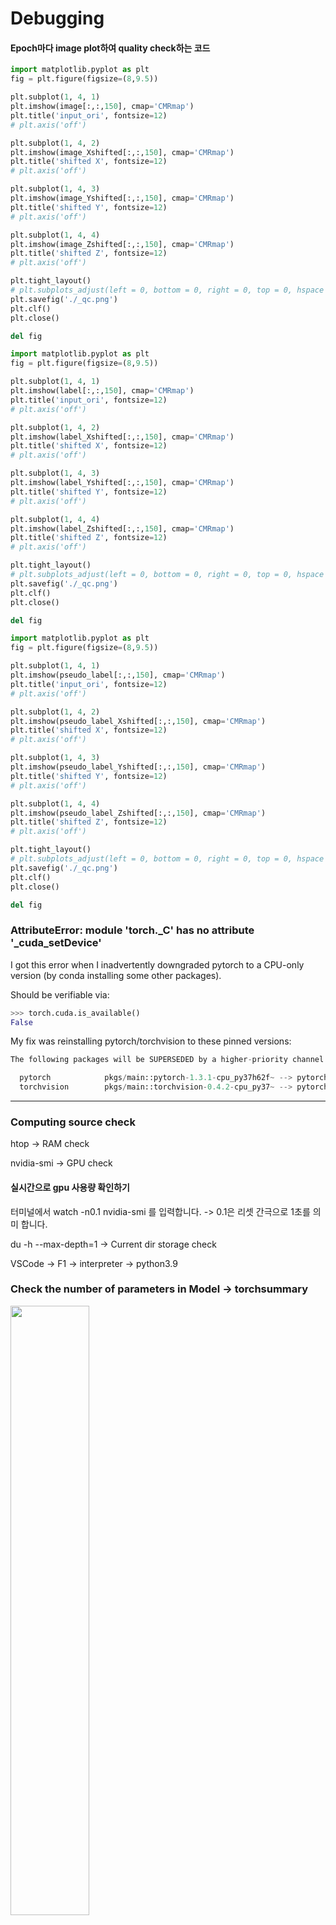 # Debugging

#### Epoch마다 image plot하여 quality check하는 코드

```python 
import matplotlib.pyplot as plt
fig = plt.figure(figsize=(8,9.5))

plt.subplot(1, 4, 1)
plt.imshow(image[:,:,150], cmap='CMRmap')
plt.title('input_ori', fontsize=12)
# plt.axis('off')

plt.subplot(1, 4, 2)
plt.imshow(image_Xshifted[:,:,150], cmap='CMRmap')
plt.title('shifted X', fontsize=12)
# plt.axis('off')

plt.subplot(1, 4, 3)
plt.imshow(image_Yshifted[:,:,150], cmap='CMRmap')
plt.title('shifted Y', fontsize=12)
# plt.axis('off')

plt.subplot(1, 4, 4)
plt.imshow(image_Zshifted[:,:,150], cmap='CMRmap')
plt.title('shifted Z', fontsize=12)
# plt.axis('off')

plt.tight_layout()
# plt.subplots_adjust(left = 0, bottom = 0, right = 0, top = 0, hspace = 0, wspace = 0)
plt.savefig('./_qc.png')
plt.clf()
plt.close()

del fig
```

```python 
import matplotlib.pyplot as plt
fig = plt.figure(figsize=(8,9.5))

plt.subplot(1, 4, 1)
plt.imshow(label[:,:,150], cmap='CMRmap')
plt.title('input_ori', fontsize=12)
# plt.axis('off')

plt.subplot(1, 4, 2)
plt.imshow(label_Xshifted[:,:,150], cmap='CMRmap')
plt.title('shifted X', fontsize=12)
# plt.axis('off')

plt.subplot(1, 4, 3)
plt.imshow(label_Yshifted[:,:,150], cmap='CMRmap')
plt.title('shifted Y', fontsize=12)
# plt.axis('off')

plt.subplot(1, 4, 4)
plt.imshow(label_Zshifted[:,:,150], cmap='CMRmap')
plt.title('shifted Z', fontsize=12)
# plt.axis('off')

plt.tight_layout()
# plt.subplots_adjust(left = 0, bottom = 0, right = 0, top = 0, hspace = 0, wspace = 0)
plt.savefig('./_qc.png')
plt.clf()
plt.close()

del fig
```

```python 
import matplotlib.pyplot as plt
fig = plt.figure(figsize=(8,9.5))

plt.subplot(1, 4, 1)
plt.imshow(pseudo_label[:,:,150], cmap='CMRmap')
plt.title('input_ori', fontsize=12)
# plt.axis('off')

plt.subplot(1, 4, 2)
plt.imshow(pseudo_label_Xshifted[:,:,150], cmap='CMRmap')
plt.title('shifted X', fontsize=12)
# plt.axis('off')

plt.subplot(1, 4, 3)
plt.imshow(pseudo_label_Yshifted[:,:,150], cmap='CMRmap')
plt.title('shifted Y', fontsize=12)
# plt.axis('off')

plt.subplot(1, 4, 4)
plt.imshow(pseudo_label_Zshifted[:,:,150], cmap='CMRmap')
plt.title('shifted Z', fontsize=12)
# plt.axis('off')

plt.tight_layout()
# plt.subplots_adjust(left = 0, bottom = 0, right = 0, top = 0, hspace = 0, wspace = 0)
plt.savefig('./_qc.png')
plt.clf()
plt.close()

del fig
```

### AttributeError: module 'torch._C' has no attribute '_cuda_setDevice'

I got this error when I inadvertently downgraded pytorch to a CPU-only version (by conda installing some other packages).

Should be verifiable via:

```python
>>> torch.cuda.is_available()
False
```
My fix was reinstalling pytorch/torchvision to these pinned versions:

```python
The following packages will be SUPERSEDED by a higher-priority channel:

  pytorch            pkgs/main::pytorch-1.3.1-cpu_py37h62f~ --> pytorch::pytorch-1.3.1-py3.7_cuda10.1.243_cudnn7.6.3_0
  torchvision        pkgs/main::torchvision-0.4.2-cpu_py37~ --> pytorch::torchvision-0.4.2-py37_cu101
```

----

### Computing source check

htop -> RAM check

nvidia-smi -> GPU check

#### 실시간으로 gpu 사용량 확인하기
터미널에서 watch -n0.1 nvidia-smi 를 입력합니다. -> 0.1은 리셋 간극으로 1초를 의미 합니다.

du -h --max-depth=1 -> Current dir storage check

VSCode -> F1 -> interpreter -> python3.9

### Check the number of parameters in Model -> torchsummary

<img src="https://github.com/sandokim/Debugging/blob/main/images/modelsummary.JPG" width="50%">

<img src="https://github.com/sandokim/Debugging/blob/main/images/model_parameters.JPG" width="50%">

#### Github link -> README.md 파일에 적어놓고 시작하기

<img src="https://github.com/sandokim/Debugging/blob/main/images/Readme_file_github_link.PNG" width="100%">

#### F1 -> launch.json -> Debugging전에 args를 준다.

<img src="https://github.com/sandokim/Debugging/blob/main/images/launch_json.PNG" width="100%">

Debugging시 args를 추가하여 모델을 디버깅할 수 있다.

<img src="https://github.com/sandokim/Debugging/blob/main/images/debugging args.PNG" width="100%">

justMycode : False -> import한 package의 연산까지 볼 수 있다.

debug console에서 image input, target input 

<img src="https://github.com/sandokim/Debugging/blob/main/images/debug console.PNG" width="100%">

ex) data.keys()로 argument 확인

ex) dir(batch_data)로 객체확인

ex) batch_data.\__class__\로 batch_data의 class 확인가능 --> numpy array, nibabel 등등

<img src="https://github.com/sandokim/Debugging/blob/main/images/data.keys().PNG" width="80%">

<img src="https://github.com/sandokim/Debugging/blob/main/images/class.PNG" width="60%">

#### debug console로 이미지 확인

import matplotlib.pyplot as plt

plt.imshow(data[0,0,50].cpu(), cmap='gray') # cuda에서 cpu로 옮겨서 plot

plt.savefig('out.png')

#### cmt.txt 파일로 args 설정

<img src="https://github.com/sandokim/Debugging/blob/main/images/cmt파일 및 상대경로설정.PNG" width="100%">

상대경로 설정 : ./~~

keymap 설치하고 F3으로 바로 연결코드 찾기

<img src="https://github.com/sandokim/Debugging/blob/main/images/keymap.PNG" width="50%">

<img src="https://github.com/sandokim/Debugging/blob/main/images/F3.PNG" width="70%">

##### Test의 model.pt가 가진 keys를 디버깅을 통해 확인 --> Debug console -> Model_dict.keys() 확인 --> model_dict['state_dict'].keys()

<img src="https://github.com/sandokim/Debugging/blob/main/images/model_keys_check.PNG" width="70%">

[How to ignore and initialize Missing key(s) in state_dict](https://stackoverflow.com/questions/63057468/how-to-ignore-and-initialize-missing-keys-in-state-dict/63064444#63064444)

My saved state_dict does not contain all the layers that are in my model. How can I ignore the Missing key(s) in state_dict error and initialize the remaining weights?

<img src="https://github.com/sandokim/Debugging/blob/main/images/model_strict.PNG" width="70%">

##### Debug console 창에서 plt.show, plt.save로 이미지 확인

```python
import matplotlib.pyplot as plt
print(data.shape)
plt.imshow(data[:,:,50], cmap='gray')
plt.savefig('out.png')
```

### input img meta data check

<img src="https://github.com/sandokim/Debugging/blob/main/images/meta_data_check.PNG" width="100%">

### model_dict error --> key 확인 후 state_dict key만 이용하여 모델의 weights와 biases를 불러온다. epoch, best_acc key는 필요없다..!

#### Error가 뜨는 이유는 key값으로 state_dict만 줘야만하기 때문이다..

<img src="https://github.com/sandokim/Debugging/blob/main/images/model_dict.PNG" width="100%">

<img src="https://github.com/sandokim/Debugging/blob/main/images/state_dict.PNG" width="100%">

#### 이로써 아래와 같이 일차적으로 model_dict error가 해결된다.

<img src="https://github.com/sandokim/Debugging/blob/main/images/model_dict['state_dict'].PNG" width="100%">

### CUDA error

[Error] RuntimeError: CUDA error: no kernel image is available for execution on the deviceCUDA kernel errors might be asynchronously reported at some other API call,so the stacktrace below might be incorrect.

[디바이스에 맞는 torch 설치](https://captainteemo.tistory.com/23)

### [CUDA <-> torch 버전 일치](https://bo-10000.tistory.com/75)

### pip install package error

[ERROR: Command errored out with exit status 1:](https://archivers.tistory.com/669)

[legacy-install-failure(python), 파이썬 버전 낮추면 됨](https://sogogi1000inbun.tistory.com/m/91) --> Doesn't sovle the problem

[setup.py vs requirements.txt](https://jadehan.tistory.com/42)

### [How to state in requirements.txt a direct github source](https://stackoverflow.com/questions/16584552/how-to-state-in-requirements-txt-a-direct-github-source)

#### requirements.txt에 직접 github 소스를 명시하는 방법

<img src="https://github.com/sandokim/Debugging/blob/main/images/github_repository.PNG" width="100%">

### Package install Error

- PackagesNotFoundError

PackagesNotFoundError: The following packages are not available from current channels: conda install에서 가장 흔히 발생하는 오류 중 하나로 conda에서 패키지를 다운로드하려는 기본 채널에 패키지가 존재하지 않는 경우 발생하는데 다음과 같이 해결 가능

[conda install -c conda-forge 패키지명](https://cceeddcc.tistory.com/4)

### Scipy만 설치가 안되는 경우...

pip install -r requiremnents.txt 

requirements.txt에서 scipy만 주석처리하고 설치하면 정상설치 되었지만, 나머지를 모두 주석처리하고 scipy을 설치하는 경우 에러가 발생하였다. Version mismatch?? 

<img src="https://github.com/sandokim/Debugging/blob/main/images/scipy error.PNG" width="80%">

<img src="https://github.com/sandokim/Debugging/blob/main/images/scipy error1.PNG" width="60%">

<img src="https://github.com/sandokim/Debugging/blob/main/images/scipy error2.PNG" width="80%">

이럴때는 그냥 requirements.txt가 아니라 따로 pip install scipy으로 최신버전 scipy를 설치하자.

<img src="https://github.com/sandokim/Debugging/blob/main/images/pip install scipy.PNG" width="80%">

### protobuf error

<img src="https://github.com/sandokim/Debugging/blob/main/images/protobuf.PNG" width="100%">

solution --> pip3 install --upgrade protobuf==3.20.0


